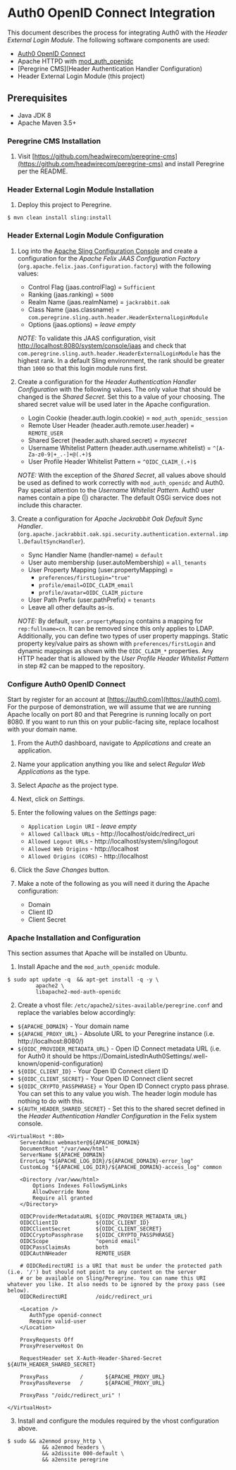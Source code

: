 # Auth0 OpenID Connect Integration

This document describes the process for integrating Auth0 with the _Header External Login Module_. 
The following software components are used:

* [Auth0 OpenID Connect](https://auth0.com/docs/protocols/oidc)
* Apache HTTPD with [mod_auth_openidc](https://github.com/zmartzone/mod_auth_openidc) 
* [Peregrine CMS](Header Authentication Handler Configuration)
* Header External Login Module (this project)

## Prerequisites

* Java JDK 8
* Apache Maven 3.5+

### Peregrine CMS Installation

1. Visit [https://github.com/headwirecom/peregrine-cms](https://github.com/headwirecom/peregrine-cms) and install
   Peregrine per the README.

### Header External Login Module Installation

1. Deploy this project to Peregrine.

```
$ mvn clean install sling:install
```

### Header External Login Module Configuration

1. Log into the [Apache Sling Configuration Console](http://localhost:8080/system/console/configMgr) and create a 
   configuration for the _Apache Felix JAAS Configuration Factory_ (`org.apache.felix.jaas.Configuration.factory`) with
   the following values:
   
   * Control Flag (jaas.controlFlag) = `Sufficient`
   * Ranking (jaas.ranking) = `5000`
   * Realm Name (jaas.realmName) = `jackrabbit.oak`
   * Class Name (jaas.classname) = `com.peregrine.sling.auth.header.HeaderExternalLoginModule`
   * Options (jaas.options) = _leave empty_
  
   *NOTE:* To validate this JAAS configuration, visit [http://localhost:8080/system/console/jaas](http://localhost:8080/system/console/jaas)
   and check that `com.peregrine.sling.auth.header.HeaderExternalLoginModule` has the highest rank. In a default Sling environment, the rank 
   should be greater than `1000` so that this login module runs first. 
    
2. Create a configuration for the _Header Authentication Handler Configuration_ with the following values. The only value that should
   be changed is the _Shared Secret_. Set this to a value of your choosing. The shared secret value will be used later in the Apache
   configuration.

   * Login Cookie (header.auth.login.cookie) = `mod_auth_openidc_session`
   * Remote User Header (header.auth.remote.user.header) = `REMOTE_USER`
   * Shared Secret (header.auth.shared.secret) = _mysecret_
   * Username Whitelist Pattern (header.auth.username.whitelist) = `^[A-Za-z0-9|+_.-]+@(.+)$`
   * User Profile Header Whitelist Pattern = `^OIDC_CLAIM_(.+)$` 
   
   *NOTE:* With the exception of the _Shared Secret_, all values above should be used as defined to work correctly with 
   `mod_auth_openidc` and Auth0. Pay special attention to the _Username Whitelist Pattern_. Auth0 user names contain
   a pipe (|) character. The default OSGi service does not include this character.
   
3. Create a configuration for _Apache Jackrabbit Oak Default Sync Handler_.
   (`org.apache.jackrabbit.oak.spi.security.authentication.external.impl.DefaultSyncHandler`).

   * Sync Handler Name (handler-name) = `default`
   * User auto membership (user.autoMembership) = `all_tenants` 
   * User Property Mapping (user.propertyMapping) = 
     * `preferences/firstLogin="true"`
     * `profile/email=OIDC_CLAIM_email`
     * `profile/avatar=OIDC_CLAIM_picture`
   * User Path Prefix (user.pathPrefix) = `tenants`
   * Leave all other defaults as-is.
   
   *NOTE:* By default, `user.propertyMapping` contains a mapping for `rep:fullname=cn`. It can be removed since this
   only applies to LDAP. Additionally, you can define two types of user property mappings. Static property key/value
   pairs as shown with `preferences/firstLogin` and dynamic mappings as shown with the `OIDC_CLAIM_*` properties. Any
   HTTP header that is allowed by the _User Profile Header Whitelist Pattern_ in step #2 can be mapped to the repository.
   
###  Configure Auth0 OpenID Connect  

Start by register for an account at [https://auth0.com](https://auth0.com). For the purpose of demonstration,
we will assume that we are running Apache locally on port 80 and that Peregrine is running locally on port 8080. If
you want to run this on your public-facing site, replace localhost with your domain name.

1. From the Auth0 dashboard, navigate to _Applications_ and create an application.

2. Name your application anything you like and select _Regular Web Applications_ as the type.

3. Select _Apache_ as the project type.

4. Next, click on _Settings_.

5. Enter the following values on the _Settings_ page:

   * `Application Login URI` - _leave empty_
   * `Allowed Callback URLs` - http://localhost/oidc/redirect_uri
   * `Allowed Logout URLs` - http://localhost/system/sling/logout
   * `Allowed Web Origins` - http://localhost
   * `Allowed Origins (CORS)` - http://localhost
   
6. Click the _Save Changes_ button.

7. Make a note of the following as you will need it during the Apache configuration:

   * Domain
   * Client ID
   * Client Secret

### Apache Installation and Configuration

This section assumes that Apache will be installed on Ubuntu.

1. Install Apache and the `mod_auth_openidc` module.

```
$ sudo apt update -q  && apt-get install -q -y \
         apache2 \
         libapache2-mod-auth-openidc
```

2. Create a vhost file: `/etc/apache2/sites-available/peregrine.conf` and replace the variables below accordingly:

* `${APACHE_DOMAIN}` - Your domain name
* `${APACHE_PROXY_URL}` - Absolute URL to your Peregrine instance (i.e. http://localhost:8080/)
* `${OIDC_PROVIDER_METADATA_URL}` - Open ID Connect metadata URL (i.e. for Auth0 it should be https://DomainListedInAuth0Settings/.well-known/openid-configuration)
* `${OIDC_CLIENT_ID}` - Your Open ID Connect client ID 
* `${OIDC_CLIENT_SECRET}` - Your Open ID Connect client secret
* `${OIDC_CRYPTO_PASSPHRASE}` = Your Open ID Connect crypto pass phrase. You can set this to any value you wish. The header login module has nothing to do with this.
* `${AUTH_HEADER_SHARED_SECRET}` - Set this to the shared secret defined in the _Header Authentication Handler Configuration_ in the Felix system console.

```
<VirtualHost *:80>
    ServerAdmin webmaster@${APACHE_DOMAIN}
    DocumentRoot "/var/www/html"
    ServerName ${APACHE_DOMAIN}
    ErrorLog "${APACHE_LOG_DIR}/${APACHE_DOMAIN}-error_log"
    CustomLog "${APACHE_LOG_DIR}/${APACHE_DOMAIN}-access_log" common

    <Directory /var/www/html>
        Options Indexes FollowSymLinks
        AllowOverride None
        Require all granted
    </Directory>

    OIDCProviderMetadataURL ${OIDC_PROVIDER_METADATA_URL}
    OIDCClientID            ${OIDC_CLIENT_ID}
    OIDCClientSecret        ${OIDC_CLIENT_SECRET}
    OIDCCryptoPassphrase    ${OIDC_CRYPTO_PASSPHRASE}
    OIDCScope               "openid email"
    OIDCPassClaimsAs        both
    OIDCAuthNHeader         REMOTE_USER

    # OIDCRedirectURI is a URI that must be under the protected path (i.e. '/') but should not point to any content on the server 
    # or be available on Sling/Peregrine. You can name this URI whatever you like. It also needs to be ignored by the proxy pass (see below).
    OIDCRedirectURI         /oidc/redirect_uri
    
    <Location />
       AuthType openid-connect
       Require valid-user
    </Location>

    ProxyRequests Off
    ProxyPreserveHost On
   
    RequestHeader set X-Auth-Header-Shared-Secret ${AUTH_HEADER_SHARED_SECRET}

    ProxyPass          /       ${APACHE_PROXY_URL}
    ProxyPassReverse   /       ${APACHE_PROXY_URL}

    ProxyPass "/oidc/redirect_uri" !

</VirtualHost>
```


3. Install and configure the modules required by the vhost configuration above.

```
$ sudo && a2enmod proxy_http \
           && a2enmod headers \
           && a2dissite 000-default \
           && a2ensite peregrine
```

